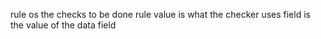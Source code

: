 
rule os the checks to be done
rule value is what the checker uses
field is the value of the data field


 

